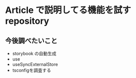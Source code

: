 # Article で説明してる機能を試す repository

## 今後調べたいこと

- storybook の自動生成
- use
- useSyncExternalStore
- tsconfigを調査する
